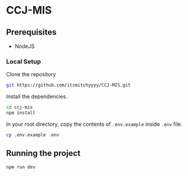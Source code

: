 # CCJ-MIS

## Prerequisites

- NodeJS

### Local Setup

Clone the repository

```sh
git https://github.com/itsmitchyyyy/CCJ-MIS.git
```

Install the dependencies.

```sh
cd ccj-mis
npm install
```

In your root directory, copy the contents of `.env.example` inside `.env` file.

```sh
cp .env.example .env
```

## Running the project

```sh
npm run dev
```
